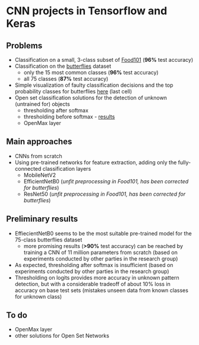 # CNN projects in Tensorflow and Keras
## Problems
 * Classification on a small, 3-class subset of [Food101](https://www.kaggle.com/datasets/dansbecker/food-101) (**96%** test accuracy)
 * Classification on the [butterflies](https://www.kaggle.com/datasets/phucthaiv02/butterfly-image-classification) dataset
     * only the 15 most common classes (**96%** test accuracy)
     * all 75 classes (**87%** test accuracy)
 * Simple visualization of faulty classification decisions and the top probability classes for butterflies [here](butterfly\analysis_butterflies_classification_efficientnet_75_BEST.ipynb) (last cell)
 * Open set classification solutions for the detection of unknown (untrained for) objects
     * thresholding after softmax
     * thresholding before softmax - [results](butterfly\open_set_butterflies_classification.ipynb)
     * OpenMax layer

## Main approaches
  * CNNs from scratch
  * Using pre-trained networks for feature extraction, adding only the fully-connected classification layers
      * MobileNetV2
      * EfficientNetB0 (_unfit preprocessing in Food101, has been corrected for butterflies_)
      * ResNet50 (_unfit preprocessing in Food101, has been corrected for butterflies_)

## Preliminary results
   * EffiecientNetB0 seems to be the most suitable pre-trained model for the 75-class butterflies dataset
       * more promising results (**>90%** test accuracy) can be reached by training a CNN of 11 million parameters from scratch (based on experiments conducted by other parties in the research group)
   * As expected, thresholding after softmax is insufficient (based on experiments conducted by other parties in the research group)
   * Thresholding on logits provides more accuracy in unknown pattern detection, but with a considerable tradeoff of about 10% loss in accuracy on base test sets (mistakes unseen data from known classes for unknown class)

## To do
   * OpenMax layer
   * other solutions for Open Set Networks